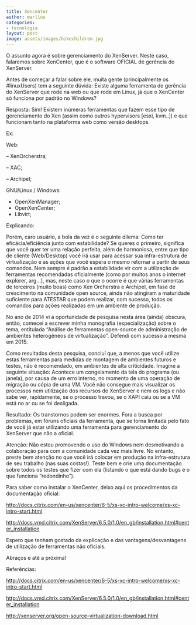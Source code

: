 ```yaml
---
title: Xencenter
author: marllus
categories:
- tecnologia
layout: post
image: assets/images/bikechildren.jpg
---
```


<p class="p1">
  O assunto agora é sobre gerenciamento do XenServer. Neste caso, falaremos sobre XenCenter, que é o software OFICIAL de gerência do XenServer.
</p>

<p class="p1">
  Antes de começar a falar sobre ele, muita gente (principalmente os #linuxUsers) tem a seguinte dúvida: Existe alguma ferramenta de gerência do XenServer que rode na web ou que rode em Linux, já que o XenCenter só funciona por padrão no Windows?
</p>

<p class="p1">
  Resposta: Sim! Existem inúmeras ferramentas que fazem esse tipo de gerenciamento do Xen (assim como outros hypervisors [esxi, kvm..]) e que funcionam tanto na plataforma web como versão desktops.
</p>

<p class="p1">
  Ex:
</p>

<p class="p1">
  Web:
</p>

<p class="p1">
  &#8211; XenOrcherstra;
</p>

<p class="p1">
  &#8211; XAC;
</p>

<p class="p1">
  &#8211; Archipel;
</p>

<p class="p1">
  GNU/Linux / Windows:
</p>

  * OpenXenManager;
  * OpenXenCenter;
  * Libvirt;

<p class="p1">
  Explicando:
</p>

<p class="p1">
  Porém, caro usuário, a bola da vez é o seguinte dilema: Como ter eficácia/eficiência junto com estabilidade? Se queres o primeiro, significa que você quer ter uma relação perfeita, além de harmoniosa, entre que tipo de cliente (Web/Desktop) você irá usar para acessar sua infra-estrutura de virtualização e as ações que você espera o mesmo retornar a partir de seus comandos. Nem sempre é padrão a estabilidade vir com a utilização de ferramentas recomendadas oficialmente (como por muitos anos o internet explorer, arg…), mas, neste caso o que o ocorre é que várias ferramentas de terceiros (muito boas) como Xen Orcherstra e Archipel, em fase de crescimento na comunidade open source, ainda não atingiram a maturidade suficiente para ATESTAR que podem realizar, com sucesso, todos os comandos para ações realizadas em um ambiente de produção.
</p>

<p class="p1">
  No ano de 2014 vi a oportunidade de pesquisa nesta área (ainda) obscura, então, comecei a escrever minha monografia (especialização) sobre o tema, entitulada &#8220;Análise de ferramentas open-source de administração de ambientes heterogêneos de virtualização&#8221;. Defendi com sucesso a mesma em 2015.
</p>

<p class="p1">
  Como resultados desta pesquisa, concluí que, a menos que você utilize estas ferramentas para medidas de montagem de ambientes futuros e testes, não é recomendado, em ambientes de alta criticidade. Imagine a seguinte situação: Acontece um congelamento da tela do programa (ou janela), por causa de um erro interno, no momento de uma operação de migração ou cópia de uma VM. Você não consegue mais visualizar os processos nem utilização dos recursos do XenServer e nem os logs e não sabe ver, rapidamente, se o processo travou, se o XAPI caiu ou se a VM está no ar ou se foi desligada.
</p>

<p class="p1">
  Resultado: Os transtornos podem ser enormes. Fora a busca por problemas, em fóruns oficiais da ferramenta, que se torna limitada pelo fato de você já estar utilizando uma ferramenta para gerenciamento do XenServer que não a oficial.
</p>

<p class="p1">
  Atenção: Não estou promovendo o uso do Windows nem desmotivando a colaboração para com a comunidade cada vez mais livre. No entanto, preste bem atenção no que você irá colocar em produção na infra-estrutura de seu trabalho (nas suas costas!). Teste bem e crie uma documentação sobre todos os testes que fizer com ela (listando o que está dando bugs e o que funciona &#8220;redondinho&#8221;).
</p>

<p class="p1">
  Para saber como instalar o XenCenter, deixo aqui os procedimentos da documentação oficial:
</p>

<p class="p1">
  <a href="http://docs.citrix.com/en-us/xencenter/6-5/xs-xc-intro-welcome/xs-xc-intro-start.html" target="_blank">http://docs.citrix.com/en-us/xencenter/6-5/xs-xc-intro-welcome/xs-xc-intro-start.html</a>
</p>

<p class="p1">
  <a href="http://docs.vmd.citrix.com/XenServer/6.5.0/1.0/en_gb/installation.html#center_installation" target="_blank">http://docs.vmd.citrix.com/XenServer/6.5.0/1.0/en_gb/installation.html#center_installation</a>
</p>

<p class="p1">
  Espero que tenham gostado da explicação e das vantagens/desvantagens de utilização de ferramentas não oficiais.
</p>

<p class="p1">
  Abraços e até a próxima!
</p>

<p class="p1">
  Referências:
</p>

<p class="p1">
  <a href="http://docs.citrix.com/en-us/xencenter/6-5/xs-xc-intro-welcome/xs-xc-intro-start.html" target="_blank">http://docs.citrix.com/en-us/xencenter/6-5/xs-xc-intro-welcome/xs-xc-intro-start.html</a>
</p>

<p class="p1">
  <a href="http://docs.vmd.citrix.com/XenServer/6.5.0/1.0/en_gb/installation.html#center_installation" target="_blank">http://docs.vmd.citrix.com/XenServer/6.5.0/1.0/en_gb/installation.html#center_installation</a>
</p>

<p class="p1">
  <a href="http://xenserver.org/open-source-virtualization-download.html" target="_blank">http://xenserver.org/open-source-virtualization-download.html</a>
</p>
